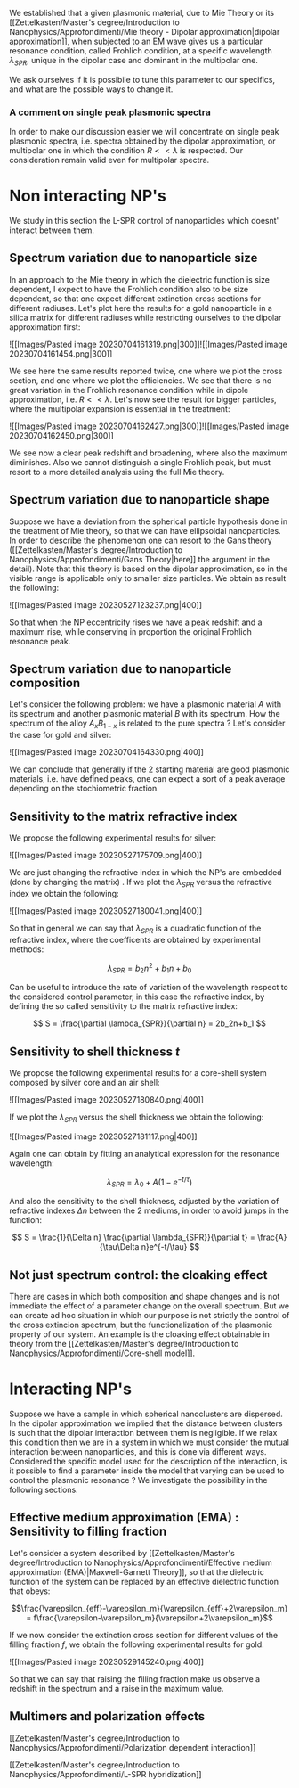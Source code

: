 We established that a given plasmonic material, due to Mie Theory or its [[Zettelkasten/Master's degree/Introduction to Nanophysics/Approfondimenti/Mie theory - Dipolar approximation|dipolar approximation]], when subjected to an EM wave gives us a particular resonance condition, called Frohlich condition, at a specific wavelength $\lambda_{SPR}$, unique in the dipolar case and dominant in the multipolar one.

We ask ourselves if it is possibile to tune this parameter to our specifics, and what are the possible ways to change it.

### A comment on single peak plasmonic spectra

In order to make our discussion easier we will concentrate on single peak plasmonic spectra, i.e. spectra obtained by the dipolar approximation, or multipolar one in which the condition $R<<\lambda$ is respected.
Our consideration remain valid even for multipolar spectra.


# Non interacting NP's

We study in this section the L-SPR control of nanoparticles which doesnt' interact between them.

## Spectrum variation due to nanoparticle size

In an approach to the Mie theory in which the dielectric function is size dependent, I expect to have the Frohlich condition also to be size dependent, so that one expect different extinction cross sections for different radiuses.
Let's plot here the results for a gold nanoparticle in a silica matrix for different radiuses while restricting ourselves to the dipolar approximation first:

![[Images/Pasted image 20230704161319.png|300]]![[Images/Pasted image 20230704161454.png|300]]

We see here the same results reported twice, one where we plot the cross section, and one where we plot the efficiencies. We see that there is no great variation in the Frohlich resonance condition while in dipole approximation, i.e. $R<<\lambda$.
Let's now see the result for bigger particles, where the multipolar expansion is essential in the treatment:

![[Images/Pasted image 20230704162427.png|300]]![[Images/Pasted image 20230704162450.png|300]]

We see now a clear peak redshift and broadening, where also the maximum diminishes.
Also we cannot distinguish a single Frohlich peak, but must resort to a more detailed analysis using the full Mie theory.

## Spectrum variation due to nanoparticle shape

Suppose we have a deviation from the spherical particle hypothesis done in the treatment of Mie theory, so that we can have ellipsoidal nanoparticles.
In order to describe the phenomenon one can resort to the Gans theory ([[Zettelkasten/Master's degree/Introduction to Nanophysics/Approfondimenti/Gans Theory|here]] the argument in the detail).
Note that this theory is based on the dipolar approximation, so in the visible range is applicable only to smaller size particles.
We obtain as result the following:

![[Images/Pasted image 20230527123237.png|400]]

So that when the NP eccentricity rises we have a peak redshift and a maximum rise, while conserving in proportion the original Frohlich resonance peak.

## Spectrum variation due to nanoparticle composition

Let's consider the following problem: we have a plasmonic material $A$ with its spectrum and another plasmonic material $B$ with its spectrum.
How the spectrum of the alloy $A_xB_{1-x}$ is related to the pure spectra ?
Let's consider the case for gold and silver:

![[Images/Pasted image 20230704164330.png|400]]

We can conclude that generally if the 2 starting material are good plasmonic materials, i.e. have defined peaks, one can expect a sort of a peak average depending on the stochiometric fraction.

## Sensitivity to the matrix refractive index

We propose the following experimental results for silver:

![[Images/Pasted image 20230527175709.png|400]]

We are just changing the refractive index in which the NP's are embedded (done by changing the matrix) . If we plot the $\lambda_{SPR}$ versus the refractive index we obtain the following:

![[Images/Pasted image 20230527180041.png|400]]

So that in general we can say that $\lambda_{SPR}$ is a quadratic function of the refractive index, where the coefficents are obtained by experimental methods:

$$ \lambda_{SPR} = b_2n^2+b_1n+b_0 $$

Can be useful to introduce the rate of variation of the wavelength respect to the considered control parameter, in this case the refractive index, by defining the so called sensitivity to the matrix refractive index:

$$ S = \frac{\partial \lambda_{SPR}}{\partial n} = 2b_2n+b_1  $$


## Sensitivity to shell thickness $t$

We propose the following experimental results for a core-shell system composed by silver core and an air shell:

![[Images/Pasted image 20230527180840.png|400]]

If we plot the $\lambda_{SPR}$ versus the shell thickness we obtain the following:

![[Images/Pasted image 20230527181117.png|400]]

Again one can obtain by fitting an analytical expression for the resonance wavelength:

$$ \lambda_{SPR}=\lambda_0 + A(1-e^{-t/\tau}) $$

And also the sensitivity to the shell thickness, adjusted by the variation of refractive indexes $\Delta n$ between the 2 mediums, in order to avoid jumps in the function:

$$ S = \frac{1}{\Delta n} \frac{\partial \lambda_{SPR}}{\partial t} = \frac{A}{\tau\Delta n}e^{-t/\tau} $$


## Not just spectrum control: the cloaking effect

There are cases in which both composition and shape changes and is not immediate the effect of a parameter change on the overall spectrum.
But we can create ad hoc situation in which our purpose is not strictly the control of the cross extincion spectrum, but the functionalization of the plasmonic property of our system.
An example is the cloaking effect obtainable in theory from the [[Zettelkasten/Master's degree/Introduction to Nanophysics/Approfondimenti/Core-shell model]].



# Interacting NP's

Suppose we have a sample in which spherical nanoclusters are dispersed.
In the dipolar approximation we implied that the distance between clusters is such that the dipolar interaction between them is negligible.
If we relax this condition then we are in a system in which we must consider the mutual interaction between nanoparticles, and this is done via different ways.
Considered the specific model used for the description of the interaction, is it possible to find a parameter inside the model that varying can be used to control the plasmonic resonance ?
We investigate the possibility in the following sections.

## Effective medium approximation (EMA) : Sensitivity to filling fraction

Let's consider a system described by [[Zettelkasten/Master's degree/Introduction to Nanophysics/Approfondimenti/Effective medium approximation (EMA)|Maxwell-Garnett Theory]], so that the dielectric function of the system can be replaced by an effective dielectric function that obeys:

$$\frac{\varepsilon_{eff}-\varepsilon_m}{\varepsilon_{eff}+2\varepsilon_m} = f\frac{\varepsilon-\varepsilon_m}{\varepsilon+2\varepsilon_m}$$

If we now consider the extinction cross section for different values of the filling fraction $f$, we obtain the following experimental results for gold:

![[Images/Pasted image 20230529145240.png|400]]

So that we can say that raising the filling fraction make us observe a redshift in the spectrum and a raise in the maximum value.

## Multimers and polarization effects

[[Zettelkasten/Master's degree/Introduction to Nanophysics/Approfondimenti/Polarization dependent interaction]]

[[Zettelkasten/Master's degree/Introduction to Nanophysics/Approfondimenti/L-SPR hybridization]]


